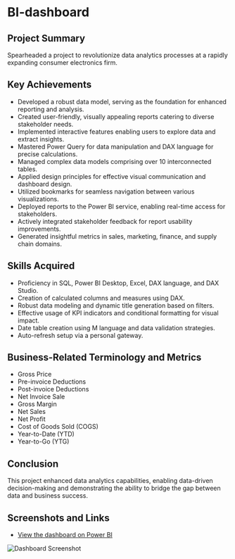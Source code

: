 # BI-dashboard

## Project Summary

Spearheaded a project to revolutionize data analytics processes at a rapidly expanding consumer electronics firm.

## Key Achievements

- Developed a robust data model, serving as the foundation for enhanced reporting and analysis.
- Created user-friendly, visually appealing reports catering to diverse stakeholder needs.
- Implemented interactive features enabling users to explore data and extract insights.
- Mastered Power Query for data manipulation and DAX language for precise calculations.
- Managed complex data models comprising over 10 interconnected tables.
- Applied design principles for effective visual communication and dashboard design.
- Utilized bookmarks for seamless navigation between various visualizations.
- Deployed reports to the Power BI service, enabling real-time access for stakeholders.
- Actively integrated stakeholder feedback for report usability improvements.
- Generated insightful metrics in sales, marketing, finance, and supply chain domains.

## Skills Acquired

- Proficiency in SQL, Power BI Desktop, Excel, DAX language, and DAX Studio.
- Creation of calculated columns and measures using DAX.
- Robust data modeling and dynamic title generation based on filters.
- Effective usage of KPI indicators and conditional formatting for visual impact.
- Date table creation using M language and data validation strategies.
- Auto-refresh setup via a personal gateway.

## Business-Related Terminology and Metrics

- Gross Price
- Pre-invoice Deductions
- Post-invoice Deductions
- Net Invoice Sale
- Gross Margin
- Net Sales
- Net Profit
- Cost of Goods Sold (COGS)
- Year-to-Date (YTD)
- Year-to-Go (YTG)

## Conclusion

This project enhanced data analytics capabilities, enabling data-driven decision-making and demonstrating the ability to bridge the gap between data and business success.

## Screenshots and Links

- [View the dashboard on Power BI](https://app.powerbi.com/view?r=eyJrIjoiNWYyZTE2OGYtMzVmMy00MzE2LWE4ZmMtYjA3Y2I2OWVkNjYxIiwidCI6ImM2ZTU0OWIzLTVmNDUtNDAzMi1hYWU5LWQ0MjQ0ZGM1YjJjNCJ9)

![Dashboard Screenshot](https://github.com/vogulam2306/BI-dashboard/assets/59795274/928166ab-8a3c-4d34-9112-7405b97afc0c)

